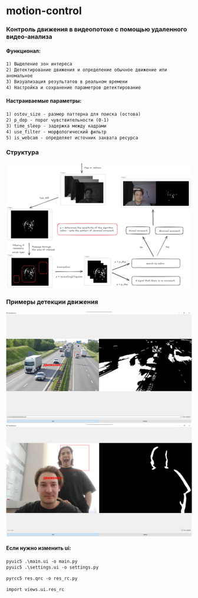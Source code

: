 # motion-control

### Контроль движения в видеопотоке с помощью удаленного видео-анализа 


#### Функционал: 

```angular2html
1) Выделение зон интереса 
2) Детектирование движения и определение обычное движение или аномальное 
3) Визуализация результатов в реальном времени 
4) Настройка и сохранение параметров детектирование
```

#### Настраиваемые параметры:

```angular2html
1) ostov_size - размер паттерна для поиска (остова) 
2) p_dop - порог чувствительности (0-1) 
3) time_sleep - задержка между кадрами 
4) use_filter - морфологический фильтр 
5) is_webcam - определяет источник захвата ресурса 
```

### Структура 
![Структура алгоритма](algo.png)


### Примеры детекции движения
![Обнаружение движения](case_1.png)
![Обнаружение движения](case_2.png)


#### Если нужно изменить ui:

```angular2html
pyuic5 .\main.ui -o main.py
pyuic5 .\settings.ui -o settings.py
```

```angular2html
pyrcc5 res.qrc -o res_rc.py
```

```angular2html
import views.ui.res_rc
```